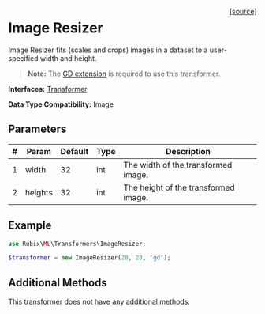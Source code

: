 <span style="float:right;"><a href="https://github.com/RubixML/RubixML/blob/master/src/Transformers/ImageResizer.php">[source]</a></span>

# Image Resizer
Image Resizer fits (scales and crops) images in a dataset to a user-specified width and height.

> **Note:** The [GD extension](https://php.net/manual/en/book.image.php) is required to use this transformer.

**Interfaces:** [Transformer](api.md#transformer)

**Data Type Compatibility:** Image

## Parameters
| # | Param | Default | Type | Description |
|---|---|---|---|---|
| 1 | width | 32 | int | The width of the transformed image. |
| 2 | heights | 32 | int | The height of the transformed image. |

## Example
```php
use Rubix\ML\Transformers\ImageResizer;

$transformer = new ImageResizer(28, 28, 'gd');
```

## Additional Methods
This transformer does not have any additional methods.
